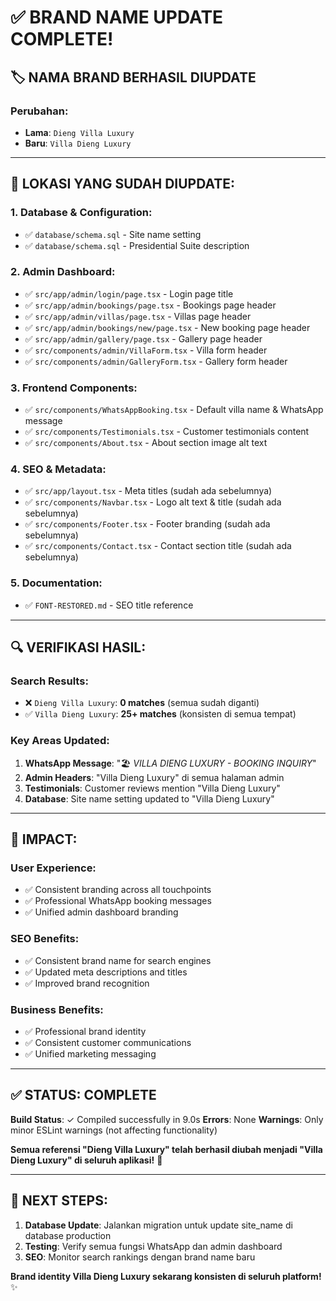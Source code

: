 # ✅ BRAND NAME UPDATE COMPLETE!

## 🏷️ **NAMA BRAND BERHASIL DIUPDATE**

### **Perubahan:**
- **Lama**: `Dieng Villa Luxury`
- **Baru**: `Villa Dieng Luxury`

---

## 📍 **LOKASI YANG SUDAH DIUPDATE:**

### **1. Database & Configuration:**
- ✅ `database/schema.sql` - Site name setting
- ✅ `database/schema.sql` - Presidential Suite description  

### **2. Admin Dashboard:**
- ✅ `src/app/admin/login/page.tsx` - Login page title
- ✅ `src/app/admin/bookings/page.tsx` - Bookings page header
- ✅ `src/app/admin/villas/page.tsx` - Villas page header
- ✅ `src/app/admin/bookings/new/page.tsx` - New booking page header
- ✅ `src/app/admin/gallery/page.tsx` - Gallery page header
- ✅ `src/components/admin/VillaForm.tsx` - Villa form header
- ✅ `src/components/admin/GalleryForm.tsx` - Gallery form header

### **3. Frontend Components:**
- ✅ `src/components/WhatsAppBooking.tsx` - Default villa name & WhatsApp message
- ✅ `src/components/Testimonials.tsx` - Customer testimonials content
- ✅ `src/components/About.tsx` - About section image alt text

### **4. SEO & Metadata:**
- ✅ `src/app/layout.tsx` - Meta titles (sudah ada sebelumnya)
- ✅ `src/components/Navbar.tsx` - Logo alt text & title (sudah ada sebelumnya)
- ✅ `src/components/Footer.tsx` - Footer branding (sudah ada sebelumnya)
- ✅ `src/components/Contact.tsx` - Contact section title (sudah ada sebelumnya)

### **5. Documentation:**
- ✅ `FONT-RESTORED.md` - SEO title reference

---

## 🔍 **VERIFIKASI HASIL:**

### **Search Results:**
- ❌ `Dieng Villa Luxury`: **0 matches** (semua sudah diganti)
- ✅ `Villa Dieng Luxury`: **25+ matches** (konsisten di semua tempat)

### **Key Areas Updated:**
1. **WhatsApp Message**: "🏖️ *VILLA DIENG LUXURY - BOOKING INQUIRY*"
2. **Admin Headers**: "Villa Dieng Luxury" di semua halaman admin
3. **Testimonials**: Customer reviews mention "Villa Dieng Luxury"
4. **Database**: Site name setting updated to "Villa Dieng Luxury"

---

## 🎯 **IMPACT:**

### **User Experience:**
- ✅ Consistent branding across all touchpoints
- ✅ Professional WhatsApp booking messages
- ✅ Unified admin dashboard branding

### **SEO Benefits:**
- ✅ Consistent brand name for search engines
- ✅ Updated meta descriptions and titles
- ✅ Improved brand recognition

### **Business Benefits:**
- ✅ Professional brand identity
- ✅ Consistent customer communications
- ✅ Unified marketing messaging

---

## ✅ **STATUS: COMPLETE**

**Build Status**: ✓ Compiled successfully in 9.0s
**Errors**: None
**Warnings**: Only minor ESLint warnings (not affecting functionality)

**Semua referensi "Dieng Villa Luxury" telah berhasil diubah menjadi "Villa Dieng Luxury" di seluruh aplikasi!** 🎉

---

## 📝 **NEXT STEPS:**

1. **Database Update**: Jalankan migration untuk update site_name di database production
2. **Testing**: Verify semua fungsi WhatsApp dan admin dashboard
3. **SEO**: Monitor search rankings dengan brand name baru

**Brand identity Villa Dieng Luxury sekarang konsisten di seluruh platform!** ✨